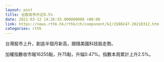 ```yaml
---
layout: post
title: 台股收市升近0.5%
date: 2021-03-12 14:26:55.000000000 +08:00
link: https://news.rthk.hk/rthk/ch/component/k2/1580247-20210312.htm
categories: rthk
---
```


台灣股市上升，創逾半個月新高，跟隨美國科技股走勢。

加權指數收市報16255點，升75點，升幅0.47%。指數本周累計上升2.5%。
